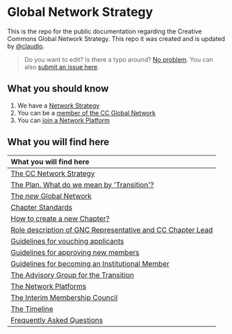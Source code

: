 # Global Network Strategy

This is the repo for the public documentation regarding the Creative Commons Global Network Strategy. This repo it was created and is updated by [@claudio](https://github.com/claudioruiz).

> Do you want to edit? Is there a typo around? [No problem](https://help.github.com/articles/editing-files-in-another-user-s-repository/). You can also [submit an issue here](https://github.com/creativecommons/global-network-strategy/issues/new). 

## What you should know

1. We have a [Network Strategy](GlobalNetworkStrategy-Final.md)
2. You can be a [member of the CC Global Network](https://network.creativecommons.org)
3. You can [join a Network Platform](https://github.com/creativecommons/network-platforms)

## What you will find here

| What you will find here |
|:--|
| [The CC Network Strategy](GlobalNetworkStrategy-Final.md) |
| [The Plan. What do we mean by 'Transition'?](/docs/the-plan.md) 
| [The *new* Global Network](/docs/the-new-global-network.md) | 
| [Chapter Standards](/docs/chapters-standards.md) |
| [How to create a new Chapter?](/docs/Guide_for_creating_a_chapter.md) |
| [Role description of GNC Representative and CC Chapter Lead](/docs/Role_descriptions_GNC_rep_and_Chapter_lead.md) |
| [Guidelines for vouching applicants](/docs/Guide_for_vouching_applicants.md) |
| [Guidelines for approving new members](/docs/Guide_for_approve_new_members.md) |
| [Guidelines for becoming an Institutional Member](/docs/Guide_to_becoming_an_institutional_member.md) |
| [The Advisory Group for the Transition](/docs/the-advisory-group.md) | 
| [The Network Platforms](https://github.com/creativecommons/network-platforms) | 
| [The Interim Membership Council](/docs/the-interim-membership-council.md) | 
| [The Timeline](/docs/the-timeline.md) | 
| [Frequently Asked Questions](/docs/FAQ.md) | 
